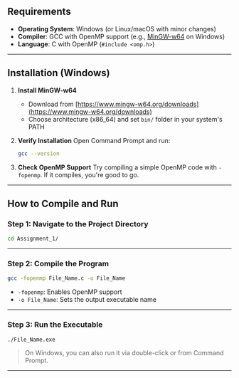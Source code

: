 ## Requirements

- **Operating System**: Windows (or Linux/macOS with minor changes)
- **Compiler**: GCC with OpenMP support (e.g., [MinGW-w64](https://www.mingw-w64.org/) on Windows)
- **Language**: C with OpenMP (`#include <omp.h>`)

---

## Installation (Windows)

1. **Install MinGW-w64**

   - Download from [https://www.mingw-w64.org/downloads](https://www.mingw-w64.org/downloads)
   - Choose architecture (x86_64) and set `bin/` folder in your system's PATH

2. **Verify Installation**
   Open Command Prompt and run:

   ```bash
   gcc --version
   ```

3. **Check OpenMP Support**
   Try compiling a simple OpenMP code with `-fopenmp`. If it compiles, you're good to go.

---

## How to Compile and Run

### Step 1: Navigate to the Project Directory

```bash
cd Assignment_1/
```

---

### Step 2: Compile the Program

```bash
gcc -fopenmp File_Name.c -o File_Name
```

- `-fopenmp`: Enables OpenMP support
- `-o File_Name`: Sets the output executable name

---

### Step 3: Run the Executable

```bash
./File_Name.exe
```

> On Windows, you can also run it via double-click or from Command Prompt.

---
